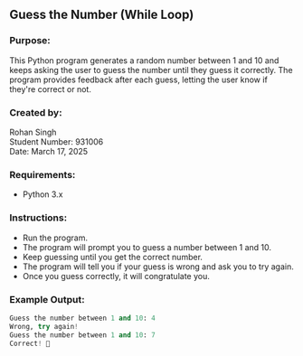 ## Guess the Number (While Loop)

### Purpose:
This Python program generates a random number between 1 and 10 and keeps asking the user to guess the number until they guess it correctly. The program provides feedback after each guess, letting the user know if they're correct or not.

### Created by:
Rohan Singh  
Student Number: 931006  
Date: March 17, 2025

### Requirements:
* Python 3.x

### Instructions:
* Run the program.
* The program will prompt you to guess a number between 1 and 10.
* Keep guessing until you get the correct number.
* The program will tell you if your guess is wrong and ask you to try again.
* Once you guess correctly, it will congratulate you.

### Example Output:
```python
Guess the number between 1 and 10: 4
Wrong, try again!
Guess the number between 1 and 10: 7
Correct! 🎉
